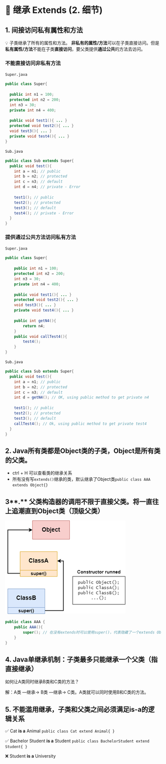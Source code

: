 # 📌 继承 Extends (2. 细节)

## 1. 间接访问私有属性和方法

💡 子类继承了所有的属性和方法。
**非私有的属性/方法**可以在子类直接访问。但是
**私有属性/方法**不能在子类**直接访问**，要父类提供**通过公共**的方法去访问。




### 不能直接访问非私有方法

`Super.java`

```java
public class Super{

  public int n1 = 100;
  protected int n2 = 200;
  int n3 = 30;
  private int n4 = 400;

  public void test1(){ ... }
  protected void test2(){ ... }
  void test3(){ ... }
  private void test4(){ ... }
}
```

`Sub.java`

```java
public class Sub extends Super{
  public void test(){
    int a = n1; // public
    int b = n2; // protected
    int c = n3; // default
    int d = n4; // private - Error

    test1(); // public
    test2(); // protected
    test3(); // default
    test4(); // private - Error
  }
}
```

### 提供**通过公共方法**访问私有方法

`Super.java`

```java
public class Super{

    public int n1 = 100;
    protected int n2 = 200;
    int n3 = 30;
    private int n4 = 400;

    public void test1(){ ... }
    protected void test2(){ ... }
    void test3(){ ... }
    private void test4(){ ... }

    public int getN4(){
        return n4;
    }
    public void callTest4(){
        test4();
    }
}
```

`Sub.java`

```java
public class Sub extends Super{
  public void test(){
    int a = n1; // public
    int b = n2; // protected
    int c = n3; // default
    int d = getN4(); // OK, using public method to get private n4

    test1(); // public
    test2(); // protected
    test3(); // default
    callTest4(); // Ok, using public method to get private test4
  }
}
```

## 2. Java所有类都是Object类的子类，Object是所有类的父类。

- ctrl + H 可以查看类的继承关系
- 所有没有写`extends()`继承的类，默认继承了Object类`public class AAA extends Object{}`

## 3**.** 父类构造器的调用不限于直接父类。将一直往上追潮直到Object类（顶级父类）

![extend.png](image/7.extend.png)

```java
public class AAA {
	public AAA(){
		super(); // 在没有extends时可以使用super()，代表隐藏了一个extends Object的继承。
	}
}
```

## 4. Java单继承机制：子类最多只能继承一个父类（指直接继承）

如何让A类同时继承B类和C类的方法？

解：A类 —继承→ B类 —继承→ C类。A类就可以同时使用B和C类的方法。

## 5. 不能滥用继承，子类和父类之间必须满足is-a的逻辑关系

✅ Cat **is a** Animal `public class Cat extend Animal{ }` 

✅ Bachelor Student **is a** Student `public class BachelorStudent extend Student{ }`

❌ Student **is a** University